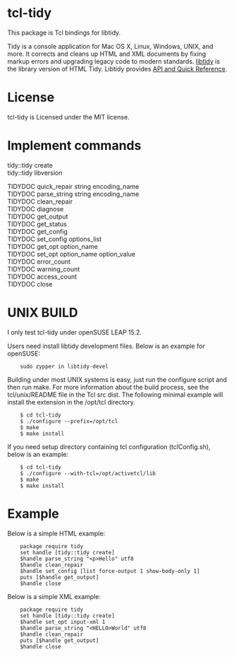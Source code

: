 tcl-tidy
=====

This package is Tcl bindings for libtidy.

Tidy is a console application for Mac OS X, Linux, Windows, UNIX, and more. 
It corrects and cleans up HTML and XML documents by fixing markup errors and 
upgrading legacy code to modern standards.
[libtidy](https://www.html-tidy.org/developer//) is the library version of HTML Tidy.
Libtidy provides [API and Quick Reference](http://api.html-tidy.org/#part_apiref).


License
=====

tcl-tidy is Licensed under the MIT license.


Implement commands
=====

tidy::tidy create   
tidy::tidy libversion  

TIDYDOC quick_repair string encoding_name  
TIDYDOC parse_string string encoding_name  
TIDYDOC clean_repair  
TIDYDOC diagnose  
TIDYDOC get_output  
TIDYDOC get_status  
TIDYDOC get_config  
TIDYDOC set_config options_list  
TIDYDOC get_opt option_name  
TIDYDOC set_opt option_name option_value  
TIDYDOC error_count  
TIDYDOC warning_count  
TIDYDOC access_count  
TIDYDOC close  


UNIX BUILD
=====

I only test tcl-tidy under openSUSE LEAP 15.2.

Users need install libtidy development files.
Below is an example for openSUSE:

        sudo zypper in libtidy-devel

Building under most UNIX systems is easy, just run the configure script
and then run make. For more information about the build process, see the
tcl/unix/README file in the Tcl src dist. The following minimal example
will install the extension in the /opt/tcl directory.

        $ cd tcl-tidy
        $ ./configure --prefix=/opt/tcl
        $ make
        $ make install

If you need setup directory containing tcl configuration (tclConfig.sh),
below is an example:

        $ cd tcl-tidy
        $ ./configure --with-tcl=/opt/activetcl/lib
        $ make
        $ make install


Example
=====

Below is a simple HTML example:

        package require tidy
        set handle [tidy::tidy create]
        $handle parse_string "<p>Hello" utf8
        $handle clean_repair
        $handle set_config [list force-output 1 show-body-only 1]
        puts [$handle get_output]
        $handle close

Below is a simple XML example:

        package require tidy
        set handle [tidy::tidy create]
        $handle set_opt input-xml 1
        $handle parse_string "<HELLO>World" utf8
        $handle clean_repair
        puts [$handle get_output]
        $handle close

